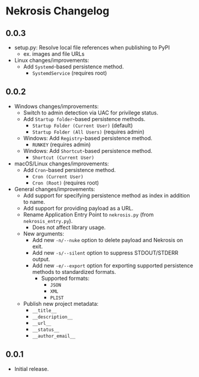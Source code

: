 # Nekrosis Changelog

## 0.0.3
- setup.py: Resolve local file references when publishing to PyPI
  - ex. images and file URLs
- Linux changes/improvements:
  - Add `Systemd`-based persistence method.
    - `SystemdService` (requires root)

## 0.0.2
- Windows changes/improvements:
  - Switch to admin detection via UAC for privilege status.
  - Add `Startup folder`-based persistence methods.
    - `Startup Folder (Current User)` (default)
    - `Startup Folder (All Users)` (requires admin)
  - Windows: Add `Registry`-based persistence method.
    - `RUNKEY` (requires admin)
  - Windows: Add `Shortcut`-based persistence method.
    - `Shortcut (Current User)`
- macOS/Linux changes/improvements:
  - Add `Cron`-based persistence method.
    - `Cron (Current User)`
    - `Cron (Root)` (requires root)
- General changes/improvements:
  - Add support for specifying persistence method as index in addition to name.
  - Add support for providing payload as a URL.
  - Rename Application Entry Point to `nekrosis.py` (from `nekrosis_entry.py`).
    - Does not affect library usage.
  - New arguments:
    - Add new `-n/--nuke` option to delete payload and Nekrosis on exit.
    - Add new `-s/--silent` option to suppress STDOUT/STDERR output.
    - Add new `-e/--export` option for exporting supported persistence methods to standardized formats.
      - Supported formats:
        - `JSON`
        - `XML`
        - `PLIST`
  - Publish new project metadata:
    - `__title__`
    - `__description__`
    - `__url__`
    - `__status__`
    - `__author_email__`

## 0.0.1
- Initial release.